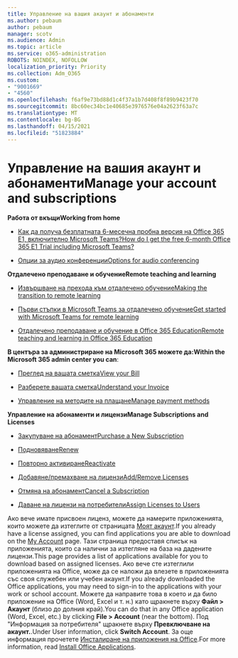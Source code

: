 ```yaml
---
title: Управление на вашия акаунт и абонаменти
ms.author: pebaum
author: pebaum
manager: scotv
ms.audience: Admin
ms.topic: article
ms.service: o365-administration
ROBOTS: NOINDEX, NOFOLLOW
localization_priority: Priority
ms.collection: Adm_O365
ms.custom:
- "9001669"
- "4560"
ms.openlocfilehash: f6af9e73bd88d1c4f37a1b7d408f8f89b9423f70
ms.sourcegitcommit: 8bc60ec34bc1e40685e3976576e04a2623f63a7c
ms.translationtype: MT
ms.contentlocale: bg-BG
ms.lasthandoff: 04/15/2021
ms.locfileid: "51823884"
---
```

# <a name="manage-your-account-and-subscriptions"></a><span data-ttu-id="1f08a-102">Управление на вашия акаунт и абонаменти</span><span class="sxs-lookup"><span data-stu-id="1f08a-102">Manage your account and subscriptions</span></span>

<span data-ttu-id="1f08a-103">**Работа от вкъщи**</span><span class="sxs-lookup"><span data-stu-id="1f08a-103">**Working from home**</span></span>
- [<span data-ttu-id="1f08a-104">Как да получа безплатната 6-месечна пробна версия на Office 365 E1, включително Microsoft Teams?</span><span class="sxs-lookup"><span data-stu-id="1f08a-104">How do I get the free 6-month Office 365 E1 Trial including Microsoft Teams?</span></span>](https://docs.microsoft.com/MicrosoftTeams/e1-trial-license)

- [<span data-ttu-id="1f08a-105">Опции за аудио конференции</span><span class="sxs-lookup"><span data-stu-id="1f08a-105">Options for audio conferencing</span></span>](https://docs.microsoft.com/alchemyinsights/options-for-audio-conferencing)

<span data-ttu-id="1f08a-106">**Отдалечено преподаване и обучение**</span><span class="sxs-lookup"><span data-stu-id="1f08a-106">**Remote teaching and learning**</span></span>

- [<span data-ttu-id="1f08a-107">Извършване на прехода към отдалечено обучение</span><span class="sxs-lookup"><span data-stu-id="1f08a-107">Making the transition to remote learning</span></span>](https://www.microsoft.com/education/remote-learning)

- [<span data-ttu-id="1f08a-108">Първи стъпки в Microsoft Teams за отдалечено обучение</span><span class="sxs-lookup"><span data-stu-id="1f08a-108">Get started with Microsoft Teams for remote learning</span></span>](https://docs.microsoft.com/MicrosoftTeams/remote-learning-edu)

- [<span data-ttu-id="1f08a-109">Отдалечено преподаване и обучение в Office 365 Education</span><span class="sxs-lookup"><span data-stu-id="1f08a-109">Remote teaching and learning in Office 365 Education</span></span>](https://docs.microsoft.com/MicrosoftTeams/remote-learning-edu)

<span data-ttu-id="1f08a-110">**В центъра за администриране на Microsoft 365 можете да:**</span><span class="sxs-lookup"><span data-stu-id="1f08a-110">**Within the Microsoft 365 admin center you can**:</span></span> 

- [<span data-ttu-id="1f08a-111">Преглед на вашата сметка</span><span class="sxs-lookup"><span data-stu-id="1f08a-111">View your Bill</span></span>](https://docs.microsoft.com/microsoft-365/commerce/billing-and-payments/view-your-bill-or-invoice) 

- [<span data-ttu-id="1f08a-112">Разберете вашата сметка</span><span class="sxs-lookup"><span data-stu-id="1f08a-112">Understand your Invoice</span></span>](https://docs.microsoft.com/microsoft-365/commerce/billing-and-payments/understand-your-invoice)

- [<span data-ttu-id="1f08a-113">Управление на методите на плащане</span><span class="sxs-lookup"><span data-stu-id="1f08a-113">Manage payment methods</span></span>](https://docs.microsoft.com/microsoft-365/commerce/billing-and-payments/manage-payment-methods)

<span data-ttu-id="1f08a-114">**Управление на абонаменти и лицензи**</span><span class="sxs-lookup"><span data-stu-id="1f08a-114">**Manage Subscriptions and Licenses**</span></span> 

- [<span data-ttu-id="1f08a-115">Закупуване на абонамент</span><span class="sxs-lookup"><span data-stu-id="1f08a-115">Purchase a New Subscription</span></span>](https://docs.microsoft.com/microsoft-365/commerce/subscriptions/upgrade-to-different-plan)

- [<span data-ttu-id="1f08a-116">Подновяване</span><span class="sxs-lookup"><span data-stu-id="1f08a-116">Renew</span></span>](https://docs.microsoft.com/microsoft-365/commerce/subscriptions/renew-your-subscription) 

- [<span data-ttu-id="1f08a-117">Повторно активиране</span><span class="sxs-lookup"><span data-stu-id="1f08a-117">Reactivate</span></span>](https://docs.microsoft.com/microsoft-365/commerce/subscriptions/reactivate-your-subscription)

- [<span data-ttu-id="1f08a-118">Добавяне/премахване на лицензи</span><span class="sxs-lookup"><span data-stu-id="1f08a-118">Add/Remove Licenses</span></span>](https://docs.microsoft.com/microsoft-365/commerce/licenses/buy-licenses)

- [<span data-ttu-id="1f08a-119">Отмяна на абонамент</span><span class="sxs-lookup"><span data-stu-id="1f08a-119">Cancel a Subscription</span></span>](https://docs.microsoft.com/microsoft-365/commerce/subscriptions/cancel-your-subscription)

- [<span data-ttu-id="1f08a-120">Даване на лицензи на потребители</span><span class="sxs-lookup"><span data-stu-id="1f08a-120">Assign Licenses to Users</span></span>](https://docs.microsoft.com/microsoft-365/admin/manage/assign-licenses-to-users)

<span data-ttu-id="1f08a-121">Ако вече имате присвоен лиценз, можете да намерите приложенията, които можете да изтеглите от страницата [Моят акаунт](https://portal.office.com/account/#installs).</span><span class="sxs-lookup"><span data-stu-id="1f08a-121">If you already have a license assigned, you can find applications you are able to download on the [My Account](https://portal.office.com/account/#installs) page.</span></span> <span data-ttu-id="1f08a-122">Тази страница предоставя списък на приложенията, които са налични за изтегляне на база на дадените лицензи.</span><span class="sxs-lookup"><span data-stu-id="1f08a-122">This page provides a list of applications available for you to download based on assigned licenses.</span></span> <span data-ttu-id="1f08a-123">Ако вече сте изтеглили приложенията на Office, може да се наложи да влезете в приложенията със своя служебен или учебен акаунт.</span><span class="sxs-lookup"><span data-stu-id="1f08a-123">If you already downloaded the Office applications, you may need to sign-in to the applications with your work or school account.</span></span> <span data-ttu-id="1f08a-124">Можете да направите това в което и да било приложение на Office (Word, Excel и т. н.) като щракнете върху **Файл > Акаунт** (близо до долния край).</span><span class="sxs-lookup"><span data-stu-id="1f08a-124">You can do that in any Office application (Word, Excel, etc.) by clicking **File > Account** (near the bottom).</span></span> <span data-ttu-id="1f08a-125">Под "Информация за потребителя" щракнете върху **Превключване на акаунт.**.</span><span class="sxs-lookup"><span data-stu-id="1f08a-125">Under User information, click **Switch Account**.</span></span> <span data-ttu-id="1f08a-126">За още информация прочетете [Инсталиране на приложения на Office](https://docs.microsoft.com/microsoft-365/admin/setup/install-applications).</span><span class="sxs-lookup"><span data-stu-id="1f08a-126">For more information, read [Install Office Applications](https://docs.microsoft.com/microsoft-365/admin/setup/install-applications).</span></span> 
